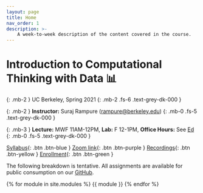 ```yaml
---
layout: page
title: Home
nav_order: 1
description: >-
    A week-to-week description of the content covered in the course.
---
```


# Introduction to Computational Thinking with Data 📊
{: .mb-2 }
UC Berkeley, Spring 2021
{: .mb-2 .fs-6 .text-grey-dk-000 }

{: .mb-2 }
**Instructor:** Suraj Rampure (<a>rampure@berkeley.edu</a>)
{: .mb-0 .fs-5 .text-grey-dk-000 }

{: .mb-3 }
**Lecture:** MWF 11AM-12PM, **Lab:** F 12-1PM, **Office Hours:** See [Ed](https://edstem.org/us/courses/3251/discussion/201908)
{: .mb-0 .fs-5 .text-grey-dk-000 }

<!-- {% assign instructors = site.staffers | where: 'role', 'Instructor' %}
<div class="role">
  {% for staffer in instructors %}
  {{ staffer }}
  {% endfor %}
</div> -->

[Syllabus](syllabus){: .btn .btn-blue } [Zoom link](https://edstem.org/us/courses/3251/discussion/201908){: .btn .btn-purple } [Recordings](https://edstem.org/us/courses/3251/discussion/210569){: .btn .btn-yellow } [Enrollment](enrollment){: .btn .btn-green }

The following breakdown is tentative. All assignments are available for public consumption on our [GitHub](https://github.com/surajrampure/data-94-sp21/).

{% for module in site.modules %}
{{ module }}
{% endfor %}
